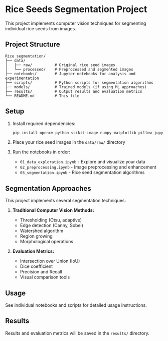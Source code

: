 # Rice Seeds Segmentation Project

This project implements computer vision techniques for segmenting individual rice seeds from images.

## Project Structure

```
Rice segmentation/
├── data/
│   ├── raw/          # Original rice seed images
│   └── processed/    # Preprocessed and segmented images
├── notebooks/        # Jupyter notebooks for analysis and experimentation
├── scripts/          # Python scripts for segmentation algorithms
├── models/           # Trained models (if using ML approaches)
├── results/          # Output results and evaluation metrics
└── README.md         # This file
```

## Setup

1. Install required dependencies:
   ```bash
   pip install opencv-python scikit-image numpy matplotlib pillow jupyter
   ```

2. Place your rice seed images in the `data/raw/` directory

3. Run the notebooks in order:
   - `01_data_exploration.ipynb` - Explore and visualize your data
   - `02_preprocessing.ipynb` - Image preprocessing and enhancement
   - `03_segmentation.ipynb` - Rice seed segmentation algorithms

## Segmentation Approaches

This project implements several segmentation techniques:

1. **Traditional Computer Vision Methods:**
   - Thresholding (Otsu, adaptive)
   - Edge detection (Canny, Sobel)
   - Watershed algorithm
   - Region growing
   - Morphological operations

2. **Evaluation Metrics:**
   - Intersection over Union (IoU)
   - Dice coefficient
   - Precision and Recall
   - Visual comparison tools

## Usage

See individual notebooks and scripts for detailed usage instructions.

## Results

Results and evaluation metrics will be saved in the `results/` directory.